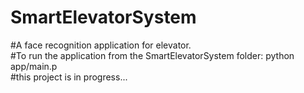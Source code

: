 # SmartElevatorSystem 
#A face recognition application for elevator. <br/>
#To run the application from the SmartElevatorSystem folder:  python app/main.p <br/>
#this project is in progress...

